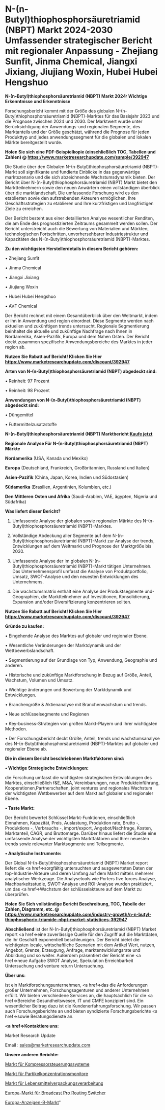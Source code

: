 # N-(n-Butyl)thiophosphorsäuretriamid (NBPT) Markt 2024-2030 Umfassender strategischer Bericht mit regionaler Anpassung - Zhejiang Sunfit, Jinma Chemical, Jiangxi Jixiang, Jiujiang Woxin, Hubei Hubei Hengshuo

<strong>N-(n-Butyl)thiophosphorsäuretriamid (NBPT) Markt 2024: Wichtige Erkenntnisse und Erkenntnisse</strong>

Forschungsbericht kommt mit der Größe des globalen N-(n-Butyl)thiophosphorsäuretriamid (NBPT)-Marktes für das Basisjahr 2023 und die Prognose zwischen 2024 und 2030. Der Marktwert wurde unter Berücksichtigung der Anwendungs-und regionalen Segmente, des Marktanteils und der Größe geschätzt, während die Prognose für jeden Produkttyp und jedes anwendungssegment für die globalen und lokalen Märkte bereitgestellt wurde.

<strong>Holen Sie sich eine PDF-Beispielkopie (einschließlich TOC, Tabellen und Zahlen) @
</strong><strong><a href=https://www.marketresearchupdate.com/sample/392947><strong>https://www.marketresearchupdate.com/sample/392947</u></font></a></strong></strong>

Die Studie über den Globalen N-(n-Butyl)thiophosphorsäuretriamid (NBPT)-Markt soll signifikante und fundierte Einblicke in das gegenwärtige marktszenario und die sich abzeichnende Wachstumsdynamik bieten. Der Bericht über N-(n-Butyl)thiophosphorsäuretriamid (NBPT) Markt bietet den Marktteilnehmern sowie den neuen Anwärtern einen vollständigen überblick über die marktlandschaft. Die umfassende Forschung wird es den etablierten sowie den aufstrebenden Akteuren ermöglichen, Ihre Geschäftsstrategien zu etablieren und Ihre kurzfristigen und langfristigen Ziele zu erreichen.

Der Bericht besteht aus einer detaillierten Analyse wesentlicher Renditen, die am Ende des prognostizierten Zeitraums gesammelt werden sollen. Der Bericht unterstreicht auch die Bewertung von Materialien und Märkten, technologischen Fortschritten, unvorhersehbarer Industriestruktur und Kapazitäten des N-(n-Butyl)thiophosphorsäuretriamid (NBPT)-Marktes.

<strong>Zu den wichtigsten Herstellerdetails in diesem Bericht gehören:</strong>

• Zhejiang Sunfit

• Jinma Chemical

• Jiangxi Jixiang

• Jiujiang Woxin

• Hubei Hubei Hengshuo

• AVF Chemical

Der Bericht rechnet mit einem Gesamtüberblick über den Weltmarkt, indem er ihn in Anwendung und region einordnet. Diese Segmente werden nach aktuellen und zukünftigen trends untersucht. Regionale Segmentierung beinhaltet die aktuelle und zukünftige Nachfrage nach Ihnen in Nordamerika, Asien-Pazifik, Europa und dem Nahen Osten. Der Bericht deckt zusammen spezifische Anwendungsbereiche des Marktes in jeder region ab.

<strong>Nutzen Sie Rabatt auf Bericht! Klicken Sie Hier
</strong><strong><a href=https://www.marketresearchupdate.com/discount/392947>https://www.marketresearchupdate.com/discount/392947</b></u></font></strong></a>

<strong>Arten von N-(n-Butyl)thiophosphorsäuretriamid (NBPT) abgedeckt sind:</strong>

• Reinheit: 97 Prozent

• Reinheit: 98 Prozent

<strong>Anwendungen von N-(n-Butyl)thiophosphorsäuretriamid (NBPT) abgedeckt sind:</strong>

• Düngemittel

• Futtermittelzusatzstoffe

<strong>N-(n-Butyl)thiophosphorsäuretriamid (NBPT) Marktbericht <a href=https://www.marketresearchupdate.com/buynow/392947>Kaufe jetzt</a></strong>

<strong>Regionale Analyse Für N-(n-Butyl)thiophosphorsäuretriamid (NBPT) Märkte</strong>

<strong>Nordamerika</strong> (USA, Kanada und Mexiko)

<strong>Europa</strong> (Deutschland, Frankreich, Großbritannien, Russland und Italien)

<strong>Asien-Pazifik</strong> (China, Japan, Korea, Indien und Südostasien)

<strong>Südamerika</strong> (Brasilien, Argentinien, Kolumbien, etc.)

<strong>Den Mittleren</strong> <strong>Osten und Afrika</strong> (Saudi-Arabien, VAE, ägypten, Nigeria und Südafrika)

<strong>Was liefert dieser Bericht?</strong>

1. Umfassende Analyse der globalen sowie regionalen Märkte des N-(n-Butyl)thiophosphorsäuretriamid (NBPT)-Marktes.

2. Vollständige Abdeckung aller Segmente auf dem N-(n-Butyl)thiophosphorsäuretriamid (NBPT)-Markt zur Analyse der trends, Entwicklungen auf dem Weltmarkt und Prognose der Marktgröße bis 2030.

3. Umfassende Analyse der im globalen N-(n-Butyl)thiophosphorsäuretriamid (NBPT)-Markt tätigen Unternehmen. Das Unternehmensprofil umfasst die Analyse von Produktportfolio, Umsatz, SWOT-Analyse und den neuesten Entwicklungen des Unternehmens.

4. Die wachstumsmatrix enthält eine Analyse der Produktsegmente und-Geographien, die Marktteilnehmer auf Investitionen, Konsolidierung, Expansion und/oder Diversifizierung konzentrieren sollten.

<strong>Nutzen Sie Rabatt auf Bericht! Klicken Sie Hier
</strong><strong><a href=https://www.marketresearchupdate.com/discount/392947>https://www.marketresearchupdate.com/discount/392947</b></u></font></strong></a>

<strong>Gründe zu kaufen:</strong>

• Eingehende Analyse des Marktes auf globaler und regionaler Ebene.

• Wesentliche Veränderungen der Marktdynamik und der Wettbewerbslandschaft.

• Segmentierung auf der Grundlage von Typ, Anwendung, Geographie und anderen.

• Historische und zukünftige Marktforschung in Bezug auf Größe, Anteil, Wachstum, Volumen und Umsatz.

• Wichtige änderungen und Bewertung der Marktdynamik und Entwicklungen.

• Branchengröße &amp; Aktienanalyse mit Branchenwachstum und trends.

• Neue schlüsselsegmente und Regionen

• Key-business-Strategien von großen Markt-Playern und Ihrer wichtigsten Methoden.

• Der Forschungsbericht deckt Größe, Anteil, trends und wachstumsanalyse des N-(n-Butyl)thiophosphorsäuretriamid (NBPT)-Marktes auf globaler und regionaler Ebene ab.

<strong>Die in diesem Bericht beschriebenen Marktfaktoren sind:</strong>

<strong>• Wichtige Strategische Entwicklungen:</strong>

die Forschung umfasst die wichtigsten strategischen Entwicklungen des Marktes, einschließlich f&amp;E, M&amp;A, Vereinbarungen, neue Produkteinführung, Kooperationen,Partnerschaften, joint ventures und regionales Wachstum der wichtigsten Wettbewerber auf dem Markt auf globaler und regionaler Ebene.

<strong>• Taste Markt:</strong>

Der Bericht bewertet Schlüssel Markt-Funktionen, einschließlich Einnahmen, Kapazität, Preis, Auslastung, Produktion rate, Brutto -, Produktions -, Verbrauchs -, import/export, Angebot/Nachfrage, Kosten, Marktanteil, CAGR, und Bruttomarge. Darüber hinaus liefert die Studie eine umfassende Analyse der wichtigsten Marktfaktoren und Ihrer neuesten trends sowie relevanter Marktsegmente und Teilsegmente.

<strong>• Analytische Instrumente:</strong>

Der Global N-(n-Butyl)thiophosphorsäuretriamid (NBPT) Market report liefert die <a href=>sorgf</a>ältig untersuchten und ausgewerteten Daten der top-Industrie-Akteure und deren Umfang auf dem Markt mittels mehrerer analytischer Werkzeuge. Die Analysetools wie Porters five forces Analyse, Machbarkeitsstudie, SWOT-Analyse und ROI-Analyse wurden praktiziert, um das <a href=>Wachstum</a> der schlüsselakteure auf dem Markt zu überprüfen.

<strong>Holen Sie Sich vollständige Bericht Beschreibung, TOC, Tabelle der Zahlen, Diagramm, etc. @ </strong><strong><a href=https://www.marketresearchupdate.com/industry-growth/n-n-butyl-thiophosphoric-triamide-nbpt-market-statistices-392947>https://www.marketresearchupdate.com/industry-growth/n-n-butyl-thiophosphoric-triamide-nbpt-market-statistices-392947</a></font></strong>

<strong>Abschließend</strong> ist der N-(n-Butyl)thiophosphorsäuretriamid (NBPT) Market report <a href=>eine</a> zuverlässige Quelle für den Zugriff auf die Marktdaten, die Ihr Geschäft exponentiell beschleunigen. Der Bericht bietet die wichtigsten locale, wirtschaftliche Szenarien mit dem Artikel Wert, nutzen, Angebot, Grenze, Erzeugung, Anfrage, marktentwicklungsrate und Abbildung und so weiter. Außerdem präsentiert der Bericht eine <a href=>neue</a> Aufgabe SWOT Analyse, Spekulation Erreichbarkeit Untersuchung und venture return Untersuchung.

<strong>Über uns:</strong>

 ist ein Marktforschungsunternehmen, <a href=>das</a> die Anforderungen großer Unternehmen, Forschungsagenturen und anderer Unternehmen erfüllt. Wir bieten verschiedene Services an, die hauptsächlich für die <a href=>Bereiche</a> Gesundheitswesen, IT und CMFE konzipiert sind. Ein wesentlicher Beitrag dazu ist die Kundenerfahrungsforschung. Wir passen auch Forschungsberichte an und bieten syndizierte Forschungsberichte <a href=>sowie</a> Beratungsdienste an.

<strong><a href=>Kontaktiere uns:</a></strong>

Market Research Update

Email : sales@marketresearchupdate.com

<strong>Unsere anderen Berichte:</strong>

<a href=https://www.linkedin.com/pulse/compressor-control-systems-market-has-huge>Markt für Kompressorsteuerungssysteme</a>

<a href=https://www.linkedin.com/pulse/particulate-matter-concentration-monitor-market-1f>Markt für Partikelkonzentrationsmonitore</a>

<a href=https://www.linkedin.com/pulse/food-packaging-processing-market-size-trends>Markt für Lebensmittelverpackungsverarbeitung</a>

<a href=https://www.linkedin.com/pulse/europe-broadcast-pro-routing-switchers-market-2023-latest>Europa-Markt für Broadcast Pro Routing Switcher</a>

<a href=https://www.linkedin.com/pulse/europe-ads-b-market-2030-industry-analysis-0kkhf/>Europa-Anzeigen-B-Markt</a>"
